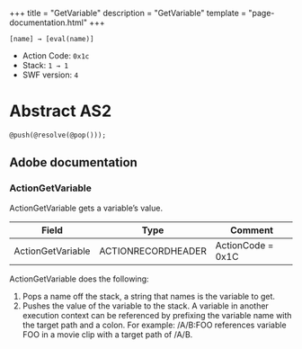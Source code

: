 +++
title = "GetVariable"
description = "GetVariable"
template = "page-documentation.html"
+++

```
[name] → [eval(name)]
```

- Action Code: `0x1c`
- Stack: `1 → 1`
- SWF version: `4`

# Abstract AS2

```
@push(@resolve(@pop()));
```

## Adobe documentation

### ActionGetVariable

ActionGetVariable gets a variable’s value.

| Field             | Type               | Comment           |
|-------------------|--------------------|-------------------|
| ActionGetVariable | ACTIONRECORDHEADER | ActionCode = 0x1C |

ActionGetVariable does the following:
1. Pops a name off the stack, a string that names is the variable to get.
2. Pushes the value of the variable to the stack.
A variable in another execution context can be referenced by prefixing the variable name with the target path
and a colon. For example: /A/B:FOO references variable FOO in a movie clip with a target path of /A/B.
